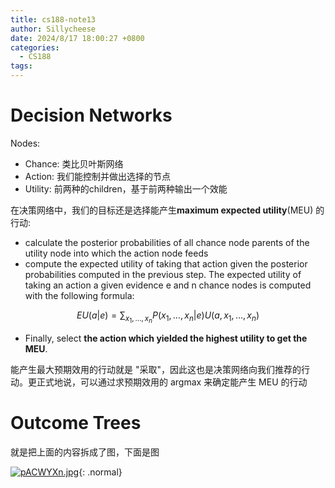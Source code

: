```yaml
---
title: cs188-note13
author: Sillycheese
date: 2024/8/17 18:00:27 +0800
categories:
  - CS188
tags:
---
```

# Decision Networks

Nodes:

- Chance: 类比贝叶斯网络
- Action: 我们能控制并做出选择的节点
- Utility: 前两种的children，基于前两种输出一个效能

在决策网络中，我们的目标还是选择能产生**maximum expected utility**(MEU) 的行动:

- calculate the posterior probabilities of all chance node parents of the utility node into which the action node feeds
- compute the expected utility of taking that action given the posterior probabilities computed in the previous step. The expected utility of taking an action a given evidence e and n chance nodes is computed with the following formula:

$$
EU(a|e) = \sum_{x_1, \ldots, x_n} P(x_1, \ldots, x_n | e) U(a, x_1, \ldots, x_n)
$$

- Finally, select **the action which yielded the highest utility to get the MEU**.

能产生最大预期效用的行动就是 "采取"，因此这也是决策网络向我们推荐的行动。更正式地说，可以通过求预期效用的 argmax 来确定能产生 MEU 的行动

# Outcome Trees 

就是把上面的内容拆成了图，下面是图

[![pACWYXn.jpg](https://s21.ax1x.com/2024/08/17/pACWYXn.jpg)](https://imgse.com/i/pACWYXn){: .normal}
